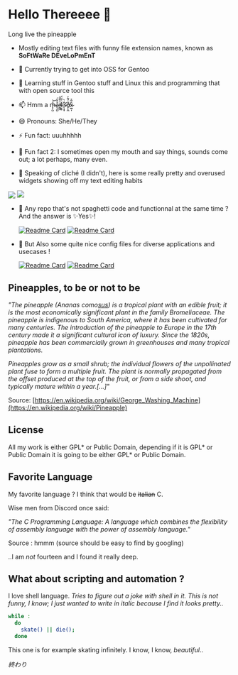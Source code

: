 #  Hello Thereeee 👋


  Long live the pineapple
  
- Mostly editing text files with funny file extension names, known as __SoFtWaRe DEveLoPmEnT__ 
  
  
- 🔭 Currently trying to get into OSS for Gentoo
- 🌱 Learning stuff in Gentoo stuff and Linux this and programming that with open source tool this

- 📫 Hmm a m̶̘̙̺̄́͝å̷̢̫̺̂̀͗ï̸̲̲̼̓͌̂l̴̮͈̠̈́͂̈́ß̶̨̛͙̞̇̀ð̸̙̝̪̈́͊̓x̴̫̲͎̉̅̊

- 😄 Pronouns: She/He/They
- ⚡ Fun fact: uuuhhhhh 
- 🌟 Fun fact 2: I sometimes open my mouth and say things, sounds come out; a lot perhaps, many even. 


- 🎷 Speaking of cliché (I didn't), here is some really pretty and overused widgets showing off my text editing habits


<div>
  <img  align=center src="https://github-readme-stats.vercel.app/api/top-langs/?username=IHatePineapples&hide_border=true&theme=dracula&hide=makefile"/>
  <img  align=top src="https://github-readme-stats.vercel.app/api?username=IHatePineapples&count_private=true&hide_border=true&theme=dracula&custom_title=GitHub%20Stat"/>
</div>

- 🌈 Any repo that's not spaghetti code and functionnal at the same time ? And the answer is ✨Yes✨!  
  

  [![Readme Card](https://github-readme-stats.vercel.app/api/pin/?username=IHatePineapples&repo=dmenu&hide_border=true&theme=dracula&show_owner=true)](https://github.com/IHatePineapples/dmenu)
  [![Readme Card](https://github-readme-stats.vercel.app/api/pin/?username=IHatePineapples&repo=dwm&hide_border=true&theme=dracula&show_owner=true)](https://github.com/IHatePineapples/dwm)   
- 🍤 But Also some quite nice config files for diverse applications and usecases !
  
  
  [![Readme Card](https://github-readme-stats.vercel.app/api/pin/?username=IHatePineapples&repo=dotfiles&hide_border=true&theme=dracula&show_owner=true)](https://github.com/IHatePineapples/dotfiles)
  [![Readme Card](https://github-readme-stats.vercel.app/api/pin/?username=IHatePineapples&repo=linux-kernel&hide_border=true&theme=dracula&show_owner=true)](https://github.com/IHatePineapples/linux-kernel)
  
## Pineapples, to be or not to be

_"The pineapple (Ananas como[sus](https://youtu.be/gEY0yjzqYHI)) is a tropical plant with an edible fruit; it is the most economically significant plant in the family Bromeliaceae. The pineapple is indigenous to South America, where it has been cultivated for many centuries. The introduction of the pineapple to Europe in the 17th century made it a significant cultural icon of luxury. Since the 1820s, pineapple has been commercially grown in greenhouses and many tropical plantations._

_Pineapples grow as a small shrub; the individual flowers of the unpollinated plant fuse to form a multiple fruit. The plant is normally propagated from the offset produced at the top of the fruit, or from a side shoot, and typically mature within a year.\[...\]"_

Source: [https://en.wikipedia.org/wiki/George_Washing_Machine](https://en.wikipedia.org/wiki/Pineapple)

## License

All my work is either GPL* or Public Domain, depending if it is GPL* or Public Domain it is going to be either GPL* or Public Domain.

## Favorite Language

My favorite language ? I think that would be ~~italian~~ C.

Wise men from Discord once said: 

_"The C Programming Language: A language which combines the flexibility of assembly language with the power of assembly language."_ 

Source : hmmm (source should be easy to find by googling)

..I am _not_ fourteen and I found it really deep.

## What about scripting and automation ?

I love shell language. _Tries to figure out a joke with shell in it. This is not funny, I know; I just wanted to write in italic because I find it looks pretty.._


```sh
while :
  do
    skate() || die();
  done
```

This one is for example skating infinitely. I know, I know, _beautiful_..


_終わり_
